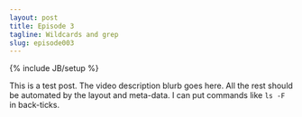 ```yaml
---
layout: post
title: Episode 3
tagline: Wildcards and grep
slug: episode003
---
```

{% include JB/setup %}

This is a test post. The video description blurb goes here. All the rest should
be automated by the layout and meta-data. I can put commands like `ls -F` in
back-ticks.
